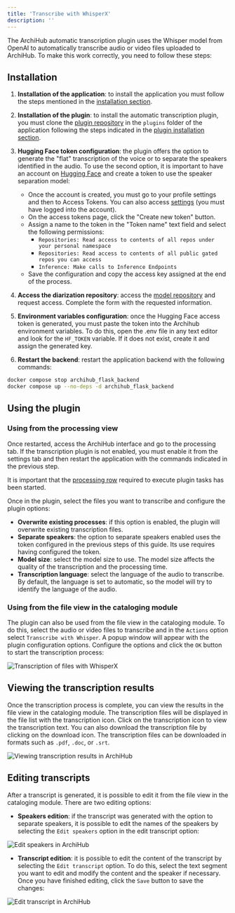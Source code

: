 ```yaml
---
title: 'Transcribe with WhisperX'
description: ''
---
```


The ArchiHub automatic transcription plugin uses the Whisper model from OpenAI to automatically transcribe audio or video files uploaded to ArchiHub. To make this work correctly, you need to follow these steps:

## Installation

1. **Installation of the application**: to install the application you must follow the steps mentioned in the [installation section](../install_local).

2. **Installation of the plugin**: to install the automatic transcription plugin, you must clone the [plugin repository](https://github.com/Archihub-App/transcribeWhisperX.git) in the `plugins` folder of the application following the steps indicated in the [plugin installation section](../install_plugin).

3. **Hugging Face token configuration**: the plugin offers the option to generate the "flat" transcription of the voice or to separate the speakers identified in the audio. To use the second option, it is important to have an account on [Hugging Face](https://huggingface.co/) and create a token to use the speaker separation model:

    - Once the account is created, you must go to your profile settings and then to Access Tokens. You can also access [settings](https://huggingface.co/settings/tokens) (you must have logged into the account).
    - On the access tokens page, click the "Create new token" button.
    - Assign a name to the token in the "Token name" text field and select the following permissions:
        - `Repositories: Read access to contents of all repos under your personal namespace`
        - `Repositories: Read access to contents of all public gated repos you can access`
        - `Inference: Make calls to Inference Endpoints`
    - Save the configuration and copy the access key assigned at the end of the process.

4. **Access the diarization repository**: access the [model repository](https://huggingface.co/pyannote/speaker-diarization-3.1) and request access. Complete the form with the requested information.

5. **Environment variables configuration**: once the Hugging Face access token is generated, you must paste the token into the Archihub environment variables. To do this, open the .env file in any text editor and look for the `HF_TOKEN` variable. If it does not exist, create it and assign the generated key.

6. **Restart the backend**: restart the application backend with the following commands:

```bash
docker compose stop archihub_flask_backend
docker compose up --no-deps -d archihub_flask_backend
```

## Using the plugin

### Using from the processing view

Once restarted, access the ArchiHub interface and go to the processing tab. If the transcription plugin is not enabled, you must enable it from the settings tab and then restart the application with the commands indicated in the previous step.

It is important that the [processing row](../nodos/#the-process-queues) required to execute plugin tasks has been started.

Once in the plugin, select the files you want to transcribe and configure the plugin options:

- **Overwrite existing processes**: if this option is enabled, the plugin will overwrite existing transcription files.
- **Separate speakers**: the option to separate speakers enabled uses the token configured in the previous steps of this guide. Its use requires having configured the token.
- **Model size**: select the model size to use. The model size affects the quality of the transcription and the processing time.
- **Transcription language**: select the language of the audio to transcribe. By default, the language is set to automatic, so the model will try to identify the language of the audio.

### Using from the file view in the cataloging module

The plugin can also be used from the file view in the cataloging module. To do this, select the audio or video files to transcribe and in the `Actions` option select `Transcribe with Whisper`. A popup window will appear with the plugin configuration options. Configure the options and click the `OK` button to start the transcription process:

![Transcription of files with WhisperX](/archihub.github.io/imagenes/transcribe_cat.gif)

## Viewing the transcription results

Once the transcription process is complete, you can view the results in the file view in the cataloging module. The transcription files will be displayed in the file list with the transcription icon. Click on the transcription icon to view the transcription text. You can also download the transcription file by clicking on the download icon. The transcription files can be downloaded in formats such as `.pdf`, `.doc`, or `.srt`.

![Viewing transcription results in ArchiHub](/archihub.github.io/imagenes/download_transcription.gif)

## Editing transcripts

After a transcript is generated, it is possible to edit it from the file view in the cataloging module. There are two editing options:

- **Speakers edition**: if the transcript was generated with the option to separate speakers, it is possible to edit the names of the speakers by selecting the `Edit speakers` option in the edit transcript option:
  
![Edit speakers in ArchiHub](/archihub.github.io/imagenes/edit_speakers.gif)

- **Transcript edition**: it is possible to edit the content of the transcript by selecting the `Edit transcript` option. To do this, select the text segment you want to edit and modify the content and the speaker if necessary. Once you have finished editing, click the `Save` button to save the changes:

![Edit transcript in ArchiHub](/archihub.github.io/imagenes/edit_transcription.gif)
